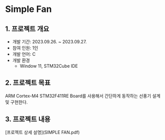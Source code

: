# Simple Fan

## 1. 프로젝트 개요

- 개발 기간: 2023.09.26. ~ 2023.09.27.
- 참여 인원: 1인
- 개발 언어: C
- 개발 환경
  - Window 11, STM32Cube IDE

## 2. 프로젝트 목표

ARM Cortex-M4 STM32F411RE Board를 사용해서 간단하게 동작하는 선풍기 설계 및 구현한다.

## 3. 프로젝트 내용

[프로젝트 상세 설명](SIMPLE FAN.pdf)
